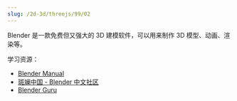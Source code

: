 ```yaml
---
slug: /2d-3d/threejs/99/02
---
```


Blender 是一款免费但又强大的 3D 建模软件，可以用来制作 3D 模型、动画、渲染等。


学习资源：

- [Blender Manual](https://docs.blender.org/manual/en/latest/)
- [斑斓中国 - Blender 中文社区](https://www.blendercn.org/)
- [Blender Guru](https://www.blenderguru.com/)